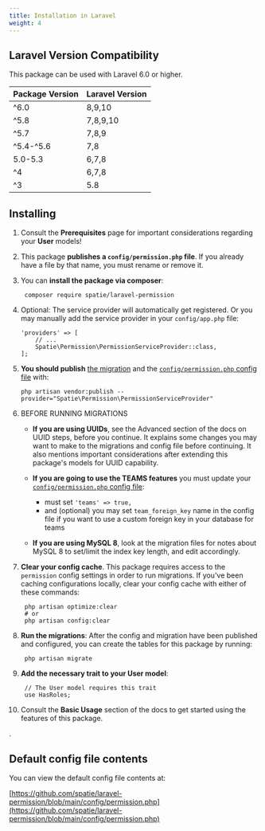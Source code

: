 ```yaml
---
title: Installation in Laravel
weight: 4
---
```


## Laravel Version Compatibility

This package can be used with Laravel 6.0 or higher.

Package Version | Laravel Version
----------------|-----------
   ^6.0         |  8,9,10
   ^5.8         |  7,8,9,10
   ^5.7         |  7,8,9
   ^5.4-^5.6    |  7,8
   5.0-5.3      |  6,7,8
   ^4           |  6,7,8
   ^3           |  5.8
   

## Installing

1. Consult the **Prerequisites** page for important considerations regarding your **User** models!

2. This package **publishes a `config/permission.php` file**. If you already have a file by that name, you must rename or remove it.

3. You can **install the package via composer**:

        composer require spatie/laravel-permission

4. Optional: The service provider will automatically get registered. Or you may manually add the service provider in your `config/app.php` file:

    ```
    'providers' => [
        // ...
        Spatie\Permission\PermissionServiceProvider::class,
    ];
    ```

5. **You should publish** [the migration](https://github.com/spatie/laravel-permission/blob/main/database/migrations/create_permission_tables.php.stub) and the [`config/permission.php` config file](https://github.com/spatie/laravel-permission/blob/main/config/permission.php) with:

    ```
    php artisan vendor:publish --provider="Spatie\Permission\PermissionServiceProvider"
    ```

6. BEFORE RUNNING MIGRATIONS

   - **If you are using UUIDs**, see the Advanced section of the docs on UUID steps, before you continue. It explains some changes you may want to make to the migrations and config file before continuing. It also mentions important considerations after extending this package's models for UUID capability.

   - **If you are going to use the TEAMS features** you must update your [`config/permission.php` config file](https://github.com/spatie/laravel-permission/blob/main/config/permission.php):
       - must set `'teams' => true,`
       - and (optional) you may set `team_foreign_key` name in the config file if you want to use a custom foreign key in your database for teams

   - **If you are using MySQL 8**, look at the migration files for notes about MySQL 8 to set/limit the index key length, and edit accordingly.

7. **Clear your config cache**. This package requires access to the `permission` config settings in order to run migrations. If you've been caching configurations locally, clear your config cache with either of these commands:

        php artisan optimize:clear
        # or
        php artisan config:clear

8. **Run the migrations**: After the config and migration have been published and configured, you can create the tables for this package by running:

        php artisan migrate

9. **Add the necessary trait to your User model**: 

        // The User model requires this trait
        use HasRoles;

10. Consult the **Basic Usage** section of the docs to get started using the features of this package.

.


## Default config file contents

You can view the default config file contents at:

[https://github.com/spatie/laravel-permission/blob/main/config/permission.php](https://github.com/spatie/laravel-permission/blob/main/config/permission.php)
